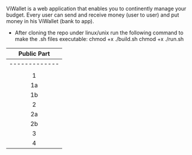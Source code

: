 ViWallet is a web application that enables you to continently manage your budget. Every user can send and receive money (user to user) and put money in his ViWallet (bank to app). 

- After cloning the repo under linux/unix run the following command to make the .sh files executable:
 chmod +x ./build.sh 
 chmod +x ./run.sh

| Public Part                                                                                                                        |
| :---: |    
|-------------|--------------------------|---------------------------------------|--------|----------|------|
|             | Functionality            | Description                                                                      | Status | Priority | Role |
| 1           | Register user            | Required fields:username, password, email, and phone number                      | To Do  | High     | ALL  |
| 1a          | Register user page       | Creat a page with form for user registration                                     | To Do  | High     | ALL  |
| 1b          | Register user validation | Implement validation                                                             | To Do  | High     | ALL  |
| 2           | Login                    |                                                                                  | To Do  | High     | ALL  |
| 2a          | Login page               | Create page with login form                                                      | To Do  | High     | ALL  |
| 2b          | Login valdation          | Implement validation                                                             | To Do  | High     | ALL  |
| 3           | Info/Home page           | Page accesible for everyone with information about the product and it’s features | To Do  | Low      | ALL  |
| 4           | Forgot password          | Implement forgot password functionality                                          | To Do  | Low      | ALL  |